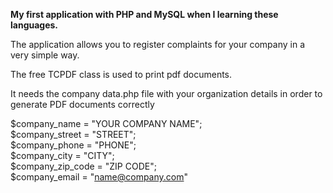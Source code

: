 <b>My first application with PHP and MySQL when I learning these languages.</b>

The application allows you to register complaints for your company in a very simple way.

The free TCPDF class is used to print pdf documents.

It needs the company data.php file with your organization details in order to generate PDF documents correctly

$company_name = "YOUR COMPANY NAME";</br>
$company_street = "STREET";</br>
$company_phone = "PHONE";</br>
$company_city = "CITY";</br>
$company_zip_code = "ZIP CODE";</br>
$company_email = "name@company.com"</br>
